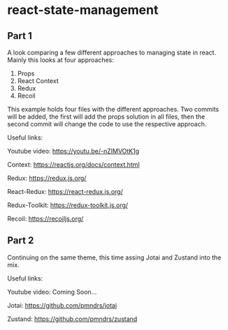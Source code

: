 # react-state-management

## Part 1

A look comparing a few different approaches to managing state in react. Mainly this looks at four approaches:
  1. Props
  2. React Context
  3. Redux
  4. Recoil
  
This example holds four files with the different approaches. Two commits will be added, the first will add the props
solution in all files, then the second commit will change the code to use the respective approach.   

Useful links:

Youtube video: https://youtu.be/-nZIMVOtK1g

Context: https://reactjs.org/docs/context.html

Redux: https://redux.js.org/

React-Redux: https://react-redux.js.org/

Redux-Toolkit: https://redux-toolkit.js.org/

Recoil: https://recoiljs.org/

## Part 2

Continuing on the same theme, this time assing Jotai and Zustand into the mix.

Useful links:

Youtube video: Coming Soon...

Jotai: https://github.com/pmndrs/jotai

Zustand: https://github.com/pmndrs/zustand